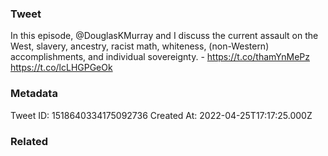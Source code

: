 ### Tweet
In this episode, @DouglasKMurray and I discuss the current assault on the West, slavery, ancestry, racist math, whiteness, (non-Western) accomplishments, and individual sovereignty. - https://t.co/thamYnMePz https://t.co/lcLHGPGeOk

### Metadata
Tweet ID: 1518640334175092736
Created At: 2022-04-25T17:17:25.000Z

### Related

